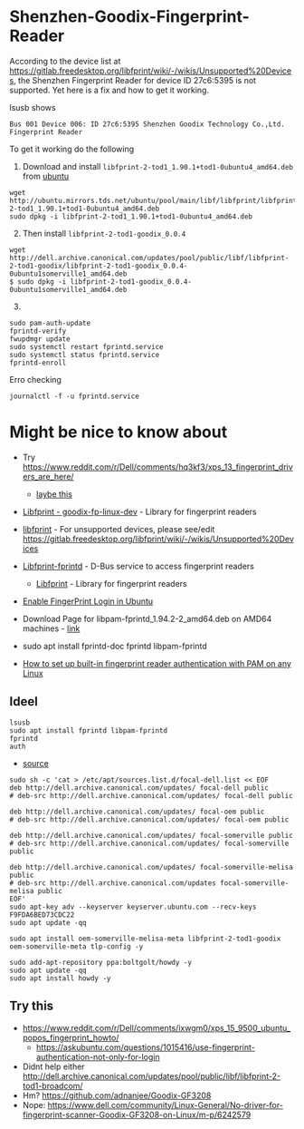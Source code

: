 # Shenzhen-Goodix-Fingerprint-Reader

According to the device list at https://gitlab.freedesktop.org/libfprint/wiki/-/wikis/Unsupported%20Devices, the Shenzhen Fingerprint Reader for device ID 27c6:5395 is not supported. Yet here is a fix and how to get it working.

lsusb shows
````
Bus 001 Device 006: ID 27c6:5395 Shenzhen Goodix Technology Co.,Ltd. Fingerprint Reader
````

To get it working do the following
1. Download and install `libfprint-2-tod1_1.90.1+tod1-0ubuntu4_amd64.deb` from [ubuntu](https://packages.ubuntu.com/focal/amd64/libfprint-2-tod1/download)
````
wget http://ubuntu.mirrors.tds.net/ubuntu/pool/main/libf/libfprint/libfprint-2-tod1_1.90.1+tod1-0ubuntu4_amd64.deb
sudo dpkg -i libfprint-2-tod1_1.90.1+tod1-0ubuntu4_amd64.deb 
````
2. Then install `libfprint-2-tod1-goodix_0.0.4`
````
wget http://dell.archive.canonical.com/updates/pool/public/libf/libfprint-2-tod1-goodix/libfprint-2-tod1-goodix_0.0.4-0ubuntu1somerville1_amd64.deb
$ sudo dpkg -i libfprint-2-tod1-goodix_0.0.4-0ubuntu1somerville1_amd64.deb
````

3.
````
sudo pam-auth-update
fprintd-verify
fwupdmgr update
sudo systemctl restart fprintd.service
sudo systemctl status fprintd.service
fprintd-enroll
````

Erro checking
````
journalctl -f -u fprintd.service
````


# Might be nice to know about
- Try https://www.reddit.com/r/Dell/comments/hq3kf3/xps_13_fingerprint_drivers_are_here/
  - [laybe this](https://gist.github.com/d-k-bo/15e53eab53e2845e97746f5f8661b224)
- [Libfprint - goodix-fp-linux-dev](https://github.com/goodix-fp-linux-dev/libfprint) - Library for fingerprint readers
- [libfprint](https://gitlab.freedesktop.org/libfprint/libfprint) - For unsupported devices, please see/edit https://gitlab.freedesktop.org/libfprint/wiki/-/wikis/Unsupported%20Devices
- [Libfprint-fprintd](https://github.com/freedesktop/libfprint-fprintd) - D-Bus service to access fingerprint readers
  - [Libfprint](https://github.com/freedesktop/libfprint) - Library for fingerprint readers

- [Enable FingerPrint Login in Ubuntu](https://www.tec4tric.com/linux/enable-fingerprint-login-in-ubuntu)
- Download Page for libpam-fprintd_1.94.2-2_amd64.deb on AMD64 machines - [link](https://packages.debian.org/bookworm/amd64/libpam-fprintd/download)
- sudo apt install fprintd-doc fprintd libpam-fprintd
- [
How to set up built-in fingerprint reader authentication with PAM on any Linux
](https://codepre.com/how-to-set-up-built-in-fingerprint-reader-authentication-with-pam-on-any-linux.html)


## Ideel
````
lsusb
sudo apt install fprintd libpam-fprintd
fprintd
auth
````



- [source](https://www.dell.com/community/XPS/XPS-13-9300-Does-fingerprint-reader-work-on-linux/m-p/7628310/highlight/true#M63982)
````
sudo sh -c 'cat > /etc/apt/sources.list.d/focal-dell.list << EOF
deb http://dell.archive.canonical.com/updates/ focal-dell public
# deb-src http://dell.archive.canonical.com/updates/ focal-dell public

deb http://dell.archive.canonical.com/updates/ focal-oem public
# deb-src http://dell.archive.canonical.com/updates/ focal-oem public

deb http://dell.archive.canonical.com/updates/ focal-somerville public
# deb-src http://dell.archive.canonical.com/updates/ focal-somerville public

deb http://dell.archive.canonical.com/updates/ focal-somerville-melisa public
# deb-src http://dell.archive.canonical.com/updates focal-somerville-melisa public
EOF'
sudo apt-key adv --keyserver keyserver.ubuntu.com --recv-keys F9FDA6BED73CDC22
sudo apt update -qq

sudo apt install oem-somerville-melisa-meta libfprint-2-tod1-goodix oem-somerville-meta tlp-config -y

sudo add-apt-repository ppa:boltgolt/howdy -y
sudo apt update -qq
sudo apt install howdy -y
````


## Try this
- https://www.reddit.com/r/Dell/comments/ixwgm0/xps_15_9500_ubuntu_popos_fingerprint_howto/
  - https://askubuntu.com/questions/1015416/use-fingerprint-authentication-not-only-for-login
- Didnt help either http://dell.archive.canonical.com/updates/pool/public/libf/libfprint-2-tod1-broadcom/
- Hm? https://github.com/adnanjee/Goodix-GF3208
- Nope: https://www.dell.com/community/Linux-General/No-driver-for-fingerprint-scanner-Goodix-GF3208-on-Linux/m-p/6242579

